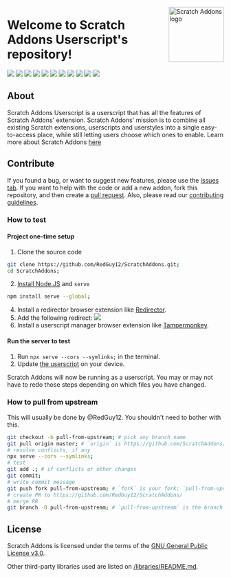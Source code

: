 <img src="https://redguy12.github.io/ScratchAddons/images/icon.svg" alt="Scratch Addons logo" align="right" width="128px"></img>

# Welcome to Scratch Addons Userscript's repository!

[![](https://img.shields.io/github/stars/RedGuy12/ScratchAddons?color=blue&style=flat-square)](https://github.com/RedGuy12/ScratchAddons/stargazers)
[![](https://img.shields.io/github/forks/RedGuy12/ScratchAddons?color=blue&style=flat-square)](https://github.com/RedGuy12/ScratchAddons/network/members)
[![](https://img.shields.io/github/watchers/RedGuy12/ScratchAddons?color=blue&style=flat-square)](https://github.com/RedGuy12/ScratchAddons/watchers)
[![](https://img.shields.io/github/issues/RedGuy12/ScratchAddons?color=green&style=flat-square)](https://github.com/RedGuy12/ScratchAddons/issues)
[![](https://img.shields.io/github/issues-pr/RedGuy12/ScratchAddons?color=green&style=flat-square)](https://github.com/RedGuy12/ScratchAddons/pulls)
[![](https://img.shields.io/github/license/RedGuy12/ScratchAddons?style=flat-square)](https://github.com/RedGuy12/ScratchAddons/blob/userscript-release/LICENSE) <!-- 2 spaces -->
[![](https://img.shields.io/github/v/release/RedGuy12/ScratchAddons?style=flat-square&logo=github&logoColor=white&label=version&color=181717)](https://github.com/RedGuy12/ScratchAddons/releases)
[![](https://img.shields.io/github/downloads/RedGuy12/ScratchAddons/total?style=flat-square&logo=github&logoColor=white&label=downloads&color=181717)](https://github.com/RedGuy12/ScratchAddons/releases)
[![](https://img.shields.io/badge/discuss-on_github-181717.svg?style=flat-square)](https://github.com/RedGuy12/ScratchAddons/discussions)
[![](https://img.shields.io/badge/chat-on_discord-7289da.svg?style=flat-square)](https://discord.gg/R5NBqwMjNc)
[![](https://img.shields.io/badge/website-scratchaddons.com-ff7b26.svg?style=flat-square)](https://scratchaddons.com)

## About

Scratch Addons Userscript is a userscript that has all the features of Scratch Addons' extension. Scratch Addons' mission is to combine all existing Scratch extensions, userscripts and userstyles into a single easy-to-access place, while still letting users choose which ones to enable. Learn more about Scratch Addons [here](https://github.com/ScratchAddons/Scratchaddons#readme)

## Contribute

If you found a bug, or want to suggest new features, please use the [issues tab](https://github.com/RedGuy12/ScratchAddons/issues). If you want to help with the code or add a new addon, fork this repository, and then create a [pull request](https://github.com/RedGuy12/ScratchAddons/pulls). Also, please read our [contributing guidelines](https://github.com/RedGuy12/ScratchAddons/blob/userscript-release/CONTRIBUTING.md).

### How to test

#### Project one-time setup

1. Clone the source code

```sh
git clone https://github.com/RedGuy12/ScratchAddons.git;
cd ScratchAddons;
```

2. [Install Node.JS](https://nodejs.org/en/download/) and `serve`

```sh
npm install serve --global;
```

4. Install a redirector browser extension like [Redirector](https://chrome.google.com/webstore/detail/redirector/ocgpenflpmgnfapjedencafcfakcekcd).
5. Add the following redirect: ![](https://media.discordapp.net/attachments/889246380068077608/896438233217531955/unknown.png?width=675&height=585)
6. Install a userscript manager browser extension like [Tampermonkey](https://chrome.google.com/webstore/detail/tampermonkey/dhdgffkkebhmkfjojejmpbldmpobfkfo).

#### Run the server to test

1. Run `npx serve --cors --symlinks;` in the terminal.
2. Update [the userscript](https://redguy12.github.io/ScratchAddons/userscript/script.user.js) on your device.

Scratch Addons will now be running as a userscript. You may or may not have to redo those steps depending on which files you have changed.

### How to pull from upstream

This will usually be done by @RedGuy12. You shouldn't need to bother with this.

```sh
git checkout -b pull-from-upstream; # pick any branch name
git pull origin master; # `origin` is https://github.com/ScratchAddons/ScratchAddons.git
# resolve conflicts, if any
npx serve --cors --symlinks;
# test
git add .; # if conflicts or other changes
git commit;
# write commit message
git push fork pull-from-upstream; # `fork` is your fork; `pull-from-upstream` is the branch name
# create PR to https://github.com/RedGuy12/ScratchAddons/
# merge PR
git branch -D pull-from-upstream; # `pull-from-upstream` is the branch name
```

## License

Scratch Addons is licensed under the terms of the [GNU General Public License v3.0](https://github.com/RedGuy12/ScratchAddons/blob/userscript-release/LICENSE).

Other third-party libraries used are listed on [/libraries/README.md](https://github.com/RedGuy12/ScratchAddons/tree/userscript-release/libraries#readme).
